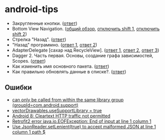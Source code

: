 # android-tips

* Закругленные кнопки. ([ответ](https://medium.com/@inibukanadit/androidstarter-1-i-want-a-round-button-636bc5553d6d))
* Bottom View Navigation. ([общий обзор](https://android.jlelse.eu/ultimate-guide-to-bottom-navigation-on-android-75e4efb8105f), [отключить shift 1](https://gist.github.com/aboutgaurav/7bc06bde7822502e51a06f9410dfd3e2), [отключить shift 2](http://qaru.site/questions/59984/how-to-disable-bottomnavigationview-shift-mode))
* Стрелка "Назад". ([ответ](https://stackoverflow.com/questions/26651602/display-back-arrow-on-toolbar))
* "Назад" программно. ([ответ 1](https://stackoverflow.com/questions/10863572/programmatically-go-back-to-the-previous-fragment-in-the-backstack), [ответ 2](https://stackoverflow.com/questions/34803872/android-back-button-navigate-to-specific-fragment))
* AdapterDelegate [сахар над RecycleView]. ([ответ 1](https://github.com/sockeqwe/AdapterDelegates), [ответ 2](https://android.jlelse.eu/android-dtt-19-adapter-delegates-6003349f2120), [ответ 3](https://android.jlelse.eu/keddit-part-4-recyclerview-delegate-adapters-data-classes-with-kotlin-9248f44327f7))
* Dagger 2. Часть первая. Основы, создание графа зависимостей, Scopes. ([ответ](https://habr.com/post/279125/))
* Как изменить имя основного пакета. ([ответ](https://stackoverflow.com/questions/16804093/android-studio-rename-package))
* Как правильно обновлять данные в списке?. ([ответ](https://startandroid.ru/ru/blog/504-primer-ispolzovanija-android-diffutil.html))



## Ошибки

* [can only be called from within the same library group (groupId=com.android.support)](https://stackoverflow.com/questions/41150995/appcompatactivity-oncreate-can-only-be-called-from-within-the-same-library-group)
* [vectorDrawables.useSupportLibrary = true](https://medium.com/@imrankst1221/vector-drawable-is-the-best-practices-for-android-development-with-kotlin-9e8cf54372d5)
* [Android 8: Cleartext HTTP traffic not permitted](https://stackoverflow.com/questions/45940861/android-8-cleartext-http-traffic-not-permitted)
* [Retrofit2 error java.io.EOFException: End of input at line 1 column 1](https://stackoverflow.com/questions/35744795/retrofit2-error-java-io-eofexception-end-of-input-at-line-1-column-1)
* [Use JsonReader.setLenient(true) to accept malformed JSON at line 1 column 1 path $](https://stackoverflow.com/questions/39918814/use-jsonreader-setlenienttrue-to-accept-malformed-json-at-line-1-column-1-path)
